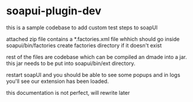 # soapui-plugin-dev

this is a sample codebase to add custom test steps to soapUI

attached zip file contains a *.factories.xml file whhich should go inside soapui/bin/factories
create factories directory if it doesn't exist

rest of the files are codebase which can be compiled an dmade into a jar. this jar needs to be put into soapui/bin/ext directory.

restart soapUI and you should be able to see some popups and in logs you'll see our extension has been loaded.

this documentation is not perfect, will rewrite later
